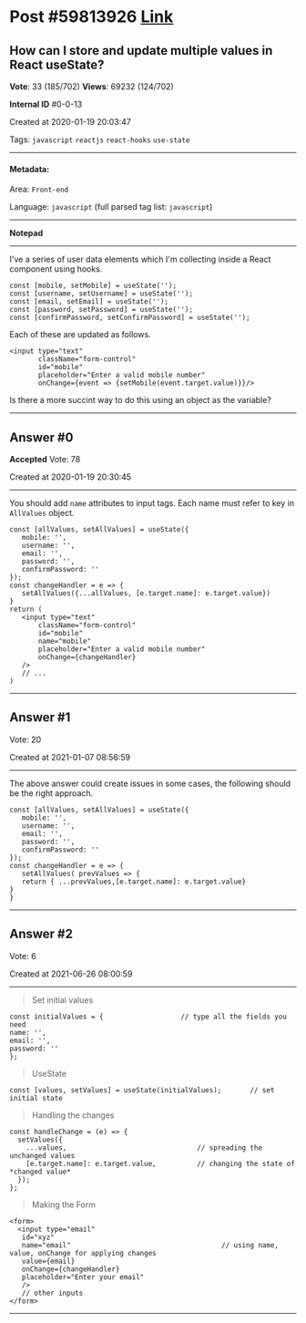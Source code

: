 
# Post \#59813926 [Link](https://stackoverflow.com/questions/59813926/)

## How can I store and update multiple values in React useState?

**Vote**: 33 (185/702) **Views**: 69232 (124/702) 

**Internal ID** \#0-0-13

Created at 2020-01-19 20:03:47

Tags: `javascript` `reactjs` `react-hooks` `use-state`

----------

#### Metadata:

Area: `Front-end`

Language: `javascript` (full parsed tag list: `javascript`)

----------

**Notepad**


----------

I've a series of user data elements which I'm collecting inside a React component using hooks.

```
const [mobile, setMobile] = useState('');
const [username, setUsername] = useState('');
const [email, setEmail] = useState('');
const [password, setPassword] = useState('');
const [confirmPassword, setConfirmPassword] = useState('');
```


Each of these are updated as follows.

```
<input type="text"
       className="form-control"
       id="mobile"
       placeholder="Enter a valid mobile number"
       onChange={event => {setMobile(event.target.value)}}/>
```


Is there a more succint way to do this using an object as the variable?


----------
        
## Answer \#0

**Accepted** Vote: 78

Created at 2020-01-19 20:30:45

------------

You should add `name` attributes to input tags. Each name must refer to key in `AllValues` object.

```
const [allValues, setAllValues] = useState({
   mobile: '',
   username: '',
   email: '',
   password: '',
   confirmPassword: ''
});
const changeHandler = e => {
   setAllValues({...allValues, [e.target.name]: e.target.value})
}
return (
   <input type="text"
       className="form-control"
       id="mobile"
       name="mobile"
       placeholder="Enter a valid mobile number"
       onChange={changeHandler}
   />
   // ...
)
```



------------
    
    
## Answer \#1

 Vote: 20

Created at 2021-01-07 08:56:59

------------

The above answer could create issues in some cases, the following should be the right approach.
```
const [allValues, setAllValues] = useState({
   mobile: '',
   username: '',
   email: '',
   password: '',
   confirmPassword: ''
});
const changeHandler = e => {
   setAllValues( prevValues => {
   return { ...prevValues,[e.target.name]: e.target.value}
}
}
```



------------
    
    
## Answer \#2

 Vote: 6

Created at 2021-06-26 08:00:59

------------

> Set initial values
```
const initialValues = {                   // type all the fields you need
name: '',
email: '',
password: ''
};
```

> UseState
```
const [values, setValues] = useState(initialValues);       // set initial state
```

> Handling the changes
```
const handleChange = (e) => {                
  setValues({
    ...values,                                // spreading the unchanged values
    [e.target.name]: e.target.value,          // changing the state of *changed value*
  });
};
```

> Making the Form
```
<form>
  <input type="email"
   id="xyz"
   name="email"                                     // using name, value, onChange for applying changes
   value={email}
   onChange={changeHandler}
   placeholder="Enter your email"
   />
   // other inputs
</form>
```



------------
    
    